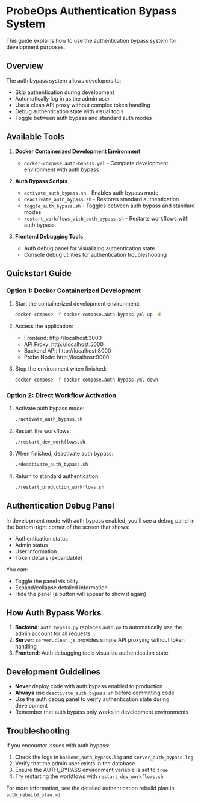 # ProbeOps Authentication Bypass System

This guide explains how to use the authentication bypass system for development purposes.

## Overview

The auth bypass system allows developers to:

- Skip authentication during development
- Automatically log in as the admin user
- Use a clean API proxy without complex token handling
- Debug authentication state with visual tools
- Toggle between auth bypass and standard auth modes

## Available Tools

1. **Docker Containerized Development Environment**
   - `docker-compose.auth-bypass.yml` - Complete development environment with auth bypass

2. **Auth Bypass Scripts**
   - `activate_auth_bypass.sh` - Enables auth bypass mode
   - `deactivate_auth_bypass.sh` - Restores standard authentication
   - `toggle_auth_bypass.sh` - Toggles between auth bypass and standard modes
   - `restart_workflows_with_auth_bypass.sh` - Restarts workflows with auth bypass

3. **Frontend Debugging Tools**
   - Auth debug panel for visualizing authentication state
   - Console debug utilities for authentication troubleshooting

## Quickstart Guide

### Option 1: Docker Containerized Development

1. Start the containerized development environment:
   ```bash
   docker-compose -f docker-compose.auth-bypass.yml up -d
   ```

2. Access the application:
   - Frontend: http://localhost:3000
   - API Proxy: http://localhost:5000
   - Backend API: http://localhost:8000
   - Probe Node: http://localhost:9000

3. Stop the environment when finished:
   ```bash
   docker-compose -f docker-compose.auth-bypass.yml down
   ```

### Option 2: Direct Workflow Activation

1. Activate auth bypass mode:
   ```bash
   ./activate_auth_bypass.sh
   ```

2. Restart the workflows:
   ```bash
   ./restart_dev_workflows.sh
   ```

3. When finished, deactivate auth bypass:
   ```bash
   ./deactivate_auth_bypass.sh
   ```

4. Return to standard authentication:
   ```bash
   ./restart_production_workflows.sh
   ```

## Authentication Debug Panel

In development mode with auth bypass enabled, you'll see a debug panel in the bottom-right corner of the screen that shows:

- Authentication status
- Admin status
- User information
- Token details (expandable)

You can:
- Toggle the panel visibility
- Expand/collapse detailed information
- Hide the panel (a button will appear to show it again)

## How Auth Bypass Works

1. **Backend**: `auth_bypass.py` replaces `auth.py` to automatically use the admin account for all requests
2. **Server**: `server.clean.js` provides simple API proxying without token handling
3. **Frontend**: Auth debugging tools visualize authentication state

## Development Guidelines

- **Never** deploy code with auth bypass enabled to production
- **Always** use `deactivate_auth_bypass.sh` before committing code
- Use the auth debug panel to verify authentication state during development
- Remember that auth bypass only works in development environments

## Troubleshooting

If you encounter issues with auth bypass:

1. Check the logs in `backend_auth_bypass.log` and `server_auth_bypass.log`
2. Verify that the admin user exists in the database
3. Ensure the AUTH_BYPASS environment variable is set to `true`
4. Try restarting the workflows with `restart_dev_workflows.sh`

For more information, see the detailed authentication rebuild plan in `auth_rebuild_plan.md`.